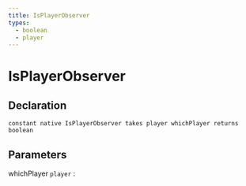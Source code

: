 ```yaml
---
title: IsPlayerObserver
types:
  - boolean
  - player
---
```


# IsPlayerObserver

## Declaration

```jass
constant native IsPlayerObserver takes player whichPlayer returns boolean
```

## Parameters
whichPlayer `player`
: 
